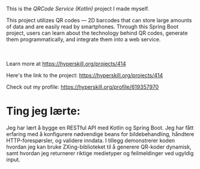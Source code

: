 This is the *QRCode Service (Kotlin)* project I made myself.


<p>This project utilizes QR codes — 2D barcodes that can store large amounts of data and are easily read by smartphones. Through this Spring Boot project, users can learn about the technology behind QR codes, generate them programmatically, and integrate them into a web service.</p><br/><br/>Learn more at <a href="https://hyperskill.org/projects/414?utm_source=ide&utm_medium=ide&utm_campaign=ide&utm_content=project-card">https://hyperskill.org/projects/414</a>

Here's the link to the project: https://hyperskill.org/projects/414

Check out my profile: https://hyperskill.org/profile/619357970

# Ting jeg lærte:
Jeg har lært å bygge en RESTful API med Kotlin og Spring Boot. Jeg har fått erfaring med å konfigurere nødvendige beans for bildebehandling, håndtere HTTP-forespørsler, og validere inndata. I tillegg demonstrerer koden hvordan jeg kan bruke ZXing-biblioteket til å generere QR-koder dynamisk, samt hvordan jeg returnerer riktige medietyper og feilmeldinger ved ugyldig input.
